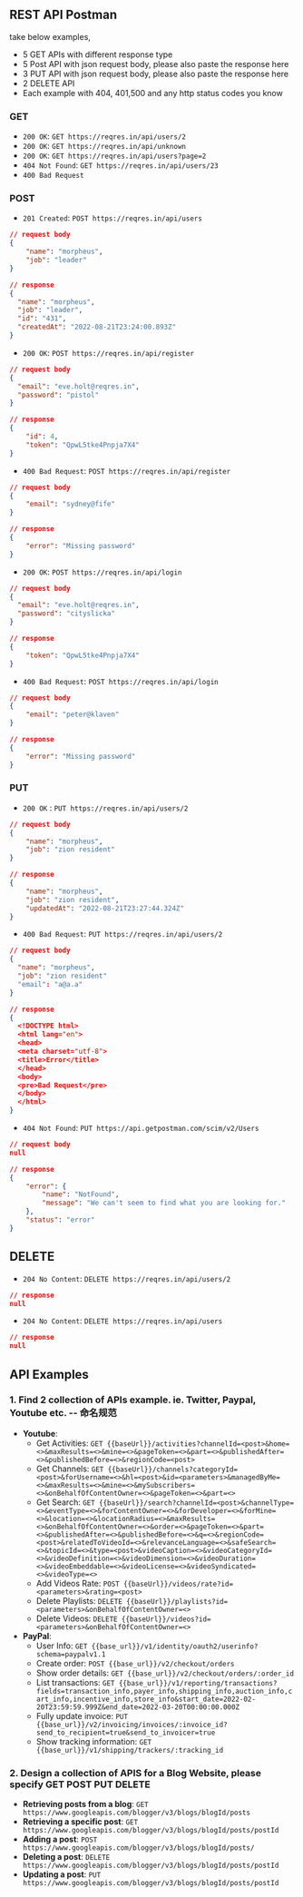## REST API Postman

take below examples,

- 5 GET APIs with different response type
- 5 Post API with json request body, please also paste the response here
- 3 PUT API with json request body, please also paste the response here
- 2 DELETE API
- Each example with 404, 401,500 and any http status codes you know

### GET

- `200 OK`: `GET https://reqres.in/api/users/2`
- `200 OK`: `GET https://reqres.in/api/unknown`
- `200 OK`: `GET https://reqres.in/api/users?page=2`
- `404 Not Found`: `GET https://reqres.in/api/users/23`
- `400 Bad Request`

### POST

- `201 Created`: `POST https://reqres.in/api/users`

```json
// request body
{
    "name": "morpheus",
    "job": "leader"
}

// response
{
  "name": "morpheus",
  "job": "leader",
  "id": "431",
  "createdAt": "2022-08-21T23:24:00.893Z"
}
```

- `200 OK`: `POST https://reqres.in/api/register`

```json
// request body
{
  "email": "eve.holt@reqres.in",
  "password": "pistol"
}

// response
{
    "id": 4,
    "token": "QpwL5tke4Pnpja7X4"
}
```

- `400 Bad Request`: `POST https://reqres.in/api/register`

```json
// request body
{
    "email": "sydney@fife"
}

// response
{
    "error": "Missing password"
}

```

- `200 OK`: `POST https://reqres.in/api/login`

```json
// request body
{
  "email": "eve.holt@reqres.in",
  "password": "cityslicka"
}

// response
{
    "token": "QpwL5tke4Pnpja7X4"
}
```

- `400 Bad Request`: `POST https://reqres.in/api/login`

```json
// request body
{
    "email": "peter@klaven"
}

// response
{
    "error": "Missing password"
}

```

### PUT

- `200 OK` : `PUT https://reqres.in/api/users/2`

```json
// request body
{
    "name": "morpheus",
    "job": "zion resident"
}

// response
{
    "name": "morpheus",
    "job": "zion resident",
    "updatedAt": "2022-08-21T23:27:44.324Z"
}

```

- `400 Bad Request`: `PUT https://reqres.in/api/users/2`

```json
// request body
{
  "name": "morpheus",
  "job": "zion resident"
  "email": "a@a.a"
}

// response
{
  <!DOCTYPE html>
  <html lang="en">
  <head>
  <meta charset="utf-8">
  <title>Error</title>
  </head>
  <body>
  <pre>Bad Request</pre>
  </body>
  </html>
}

```


- `404 Not Found`: `PUT https://api.getpostman.com/scim/v2/Users`

```json
// request body
null

// response
{
    "error": {
        "name": "NotFound",
        "message": "We can't seem to find what you are looking for."
    },
    "status": "error"
}

```

## DELETE

- `204 No Content`: `DELETE https://reqres.in/api/users/2`

```json
// response
null
```

- `204 No Content`: `DELETE https://reqres.in/api/users`

```json
// response
null
```

## API Examples

### 1. Find 2 collection of APIs example. ie. Twitter, Paypal, Youtube etc. -- 命名规范

- **Youtube**: 
    - Get Activities: `GET {{baseUrl}}/activities?channelId=<post>&home=<>&maxResults=<>&mine=<>&pageToken=<>&part=<>&publishedAfter=<>&publishedBefore=<>&regionCode=<post>`
    - Get Channels: `GET {{baseUrl}}/channels?categoryId=<post>&forUsername=<>&hl=<post>&id=<parameters>&managedByMe=<>&maxResults=<>&mine=<>&mySubscribers=<>&onBehalfOfContentOwner=<>&pageToken=<>&part=<>`
    - Get Search: `GET {{baseUrl}}/search?channelId=<post>&channelType=<>&eventType=<>&forContentOwner=<>&forDeveloper=<>&forMine=<>&location=<>&locationRadius=<>&maxResults=<>&onBehalfOfContentOwner=<>&order=<>&pageToken=<>&part=<>&publishedAfter=<>&publishedBefore=<>&q=<>&regionCode=<post>&relatedToVideoId=<>&relevanceLanguage=<>&safeSearch=<>&topicId=<>&type=<post>&videoCaption=<>&videoCategoryId=<>&videoDefinition=<>&videoDimension=<>&videoDuration=<>&videoEmbeddable=<>&videoLicense=<>&videoSyndicated=<>&videoType=<>`
    - Add Videos Rate: `POST {{baseUrl}}/videos/rate?id=<parameters>&rating=<post>`
    - Delete Playlists: `DELETE {{baseUrl}}/playlists?id=<parameters>&onBehalfOfContentOwner=<>`
    - Delete Videos: `DELETE {{baseUrl}}/videos?id=<parameters>&onBehalfOfContentOwner=<>`
- **PayPal**: 
    - User Info: `GET {{base_url}}/v1/identity/oauth2/userinfo?schema=paypalv1.1`
    - Create order: `POST {{base_url}}/v2/checkout/orders`
    - Show order details: `GET {{base_url}}/v2/checkout/orders/:order_id`
    - List transactions: `GET {{base_url}}/v1/reporting/transactions?fields=transaction_info,payer_info,shipping_info,auction_info,cart_info,incentive_info,store_info&start_date=2022-02-20T23:59:59.999Z&end_date=2022-03-20T00:00:00.000Z`
    - Fully update invoice: `PUT {{base_url}}/v2/invoicing/invoices/:invoice_id?send_to_recipient=true&send_to_invoicer=true`
    - Show tracking information: `GET {{base_url}}/v1/shipping/trackers/:tracking_id`

### 2. Design a collection of APIS for a Blog Website, please specify GET POST PUT DELETE

- **Retrieving posts from a blog**: `GET https://www.googleapis.com/blogger/v3/blogs/blogId/posts`
- **Retrieving a specific post**: `GET https://www.googleapis.com/blogger/v3/blogs/blogId/posts/postId`
- **Adding a post**: `POST https://www.googleapis.com/blogger/v3/blogs/blogId/posts/`
- **Deleting a post**: `DELETE https://www.googleapis.com/blogger/v3/blogs/blogId/posts/postId`
- **Updating a post**: `PUT https://www.googleapis.com/blogger/v3/blogs/blogId/posts/postId`
